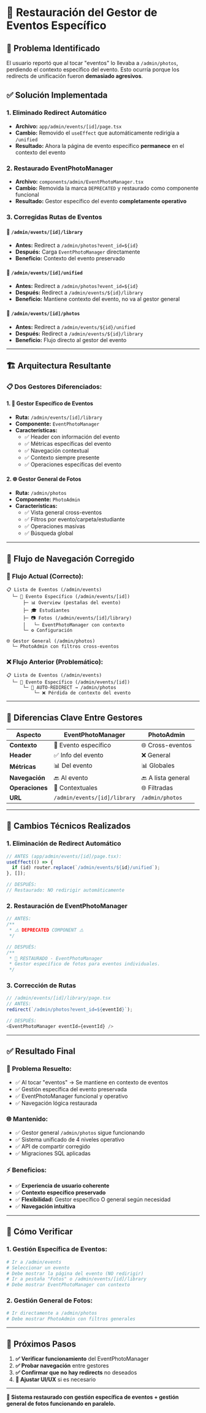 # 🔄 Restauración del Gestor de Eventos Específico

## 🎯 **Problema Identificado**

El usuario reportó que al tocar "eventos" lo llevaba a `/admin/photos`, perdiendo el contexto específico del evento. Esto ocurría porque los redirects de unificación fueron **demasiado agresivos**.

## ✅ **Solución Implementada**

### **1. Eliminado Redirect Automático**
- **Archivo:** `app/admin/events/[id]/page.tsx`
- **Cambio:** Removido el `useEffect` que automáticamente redirigía a `/unified`
- **Resultado:** Ahora la página de evento específico **permanece** en el contexto del evento

### **2. Restaurado EventPhotoManager**
- **Archivo:** `components/admin/EventPhotoManager.tsx`
- **Cambio:** Removida la marca `DEPRECATED` y restaurado como componente funcional
- **Resultado:** Gestor específico del evento **completamente operativo**

### **3. Corregidas Rutas de Eventos**

#### **📁 `/admin/events/[id]/library`**
- **Antes:** Redirect a `/admin/photos?event_id=${id}`
- **Después:** Carga `EventPhotoManager` directamente
- **Beneficio:** Contexto del evento preservado

#### **🔄 `/admin/events/[id]/unified`**
- **Antes:** Redirect a `/admin/photos?event_id=${id}`
- **Después:** Redirect a `/admin/events/${id}/library`
- **Beneficio:** Mantiene contexto del evento, no va al gestor general

#### **📸 `/admin/events/[id]/photos`**
- **Antes:** Redirect a `/admin/events/${id}/unified`
- **Después:** Redirect a `/admin/events/${id}/library`
- **Beneficio:** Flujo directo al gestor del evento

---

## 🏗️ **Arquitectura Resultante**

### **📋 Dos Gestores Diferenciados:**

#### **1. 🎯 Gestor Específico de Eventos**
- **Ruta:** `/admin/events/[id]/library`
- **Componente:** `EventPhotoManager`
- **Características:**
  - ✅ Header con información del evento
  - ✅ Métricas específicas del evento
  - ✅ Navegación contextual
  - ✅ Contexto siempre presente
  - ✅ Operaciones específicas del evento

#### **2. 🌐 Gestor General de Fotos**
- **Ruta:** `/admin/photos`
- **Componente:** `PhotoAdmin`
- **Características:**
  - ✅ Vista general cross-eventos
  - ✅ Filtros por evento/carpeta/estudiante
  - ✅ Operaciones masivas
  - ✅ Búsqueda global

---

## 🔀 **Flujo de Navegación Corregido**

### **🎉 Flujo Actual (Correcto):**
```
📋 Lista de Eventos (/admin/events)
  └─ 🎯 Evento Específico (/admin/events/[id])
      ├─ 📊 Overview (pestañas del evento)
      ├─ 🎓 Estudiantes
      ├─ 📷 Fotos (/admin/events/[id]/library)
      │   └─ EventPhotoManager con contexto
      └─ ⚙️ Configuración

🌐 Gestor General (/admin/photos)
  └─ PhotoAdmin con filtros cross-eventos
```

### **❌ Flujo Anterior (Problemático):**
```
📋 Lista de Eventos (/admin/events)
  └─ 🎯 Evento Específico (/admin/events/[id])
      └─ 🔄 AUTO-REDIRECT → /admin/photos
          └─ ❌ Pérdida de contexto del evento
```

---

## 🎨 **Diferencias Clave Entre Gestores**

| **Aspecto** | **EventPhotoManager** | **PhotoAdmin** |
|-------------|----------------------|----------------|
| **Contexto** | 🎯 Evento específico | 🌐 Cross-eventos |
| **Header** | ✅ Info del evento | ❌ General |
| **Métricas** | 📊 Del evento | 📊 Globales |
| **Navegación** | 🔙 Al evento | 🔙 A lista general |
| **Operaciones** | 🎯 Contextuales | 🌐 Filtradas |
| **URL** | `/admin/events/[id]/library` | `/admin/photos` |

---

## 🔧 **Cambios Técnicos Realizados**

### **1. Eliminación de Redirect Automático**
```typescript
// ANTES (app/admin/events/[id]/page.tsx):
useEffect(() => {
  if (id) router.replace(`/admin/events/${id}/unified`);
}, []);

// DESPUÉS:
// Restaurado: NO redirigir automáticamente
```

### **2. Restauración de EventPhotoManager**
```typescript
// ANTES:
/**
 * ⚠️ DEPRECATED COMPONENT ⚠️
 */

// DESPUÉS:
/**
 * 🔄 RESTAURADO - EventPhotoManager
 * Gestor específico de fotos para eventos individuales.
 */
```

### **3. Corrección de Rutas**
```typescript
// /admin/events/[id]/library/page.tsx
// ANTES:
redirect(`/admin/photos?event_id=${eventId}`);

// DESPUÉS:
<EventPhotoManager eventId={eventId} />
```

---

## ✅ **Resultado Final**

### **🎯 Problema Resuelto:**
- ✅ Al tocar "eventos" → Se mantiene en contexto de eventos
- ✅ Gestión específica del evento preservada
- ✅ EventPhotoManager funcional y operativo
- ✅ Navegación lógica restaurada

### **🌐 Mantenido:**
- ✅ Gestor general `/admin/photos` sigue funcionando
- ✅ Sistema unificado de 4 niveles operativo
- ✅ API de compartir corregido
- ✅ Migraciones SQL aplicadas

### **⚡ Beneficios:**
- ✅ **Experiencia de usuario coherente**
- ✅ **Contexto específico preservado**
- ✅ **Flexibilidad:** Gestor específico O general según necesidad
- ✅ **Navegación intuitiva**

---

## 🚀 **Cómo Verificar**

### **1. Gestión Específica de Eventos:**
```bash
# Ir a /admin/events
# Seleccionar un evento
# Debe mostrar la página del evento (NO redirigir)
# Ir a pestaña "Fotos" o /admin/events/[id]/library
# Debe mostrar EventPhotoManager con contexto
```

### **2. Gestión General de Fotos:**
```bash
# Ir directamente a /admin/photos
# Debe mostrar PhotoAdmin con filtros generales
```

---

## 📝 **Próximos Pasos**

1. **✅ Verificar funcionamiento** del EventPhotoManager
2. **✅ Probar navegación** entre gestores
3. **✅ Confirmar que no hay redirects** no deseados
4. **🔧 Ajustar UI/UX** si es necesario

---

**🎉 Sistema restaurado con gestión específica de eventos + gestión general de fotos funcionando en paralelo.**
